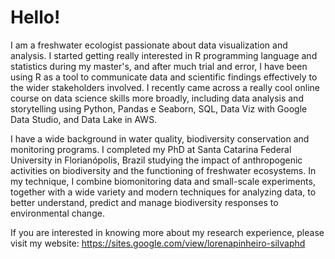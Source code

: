 # Hello!
I am a freshwater ecologist passionate about data visualization and analysis. I started getting really interested in R programming language and statistics during my master's, and after much trial and error, I have been using R as a tool to communicate data and scientific findings effectively to the wider stakeholders involved. I recently came across a really cool online course on data science skills more broadly, including data analysis and storytelling using Python, Pandas e Seaborn, SQL, Data Viz with Google Data Studio, and Data Lake in AWS.

I have a wide background in water quality, biodiversity conservation and monitoring programs. I completed my PhD at Santa Catarina Federal University in Florianópolis, Brazil studying the impact of anthropogenic activities on biodiversity and the functioning of freshwater ecosystems. In my technique, I combine biomonitoring data and small-scale experiments, together with a wide variety and modern techniques for analyzing data, to better understand, predict and manage biodiversity responses to environmental change. 

If you are interested in knowing more about my research experience, please visit my website: https://sites.google.com/view/lorenapinheiro-silvaphd
